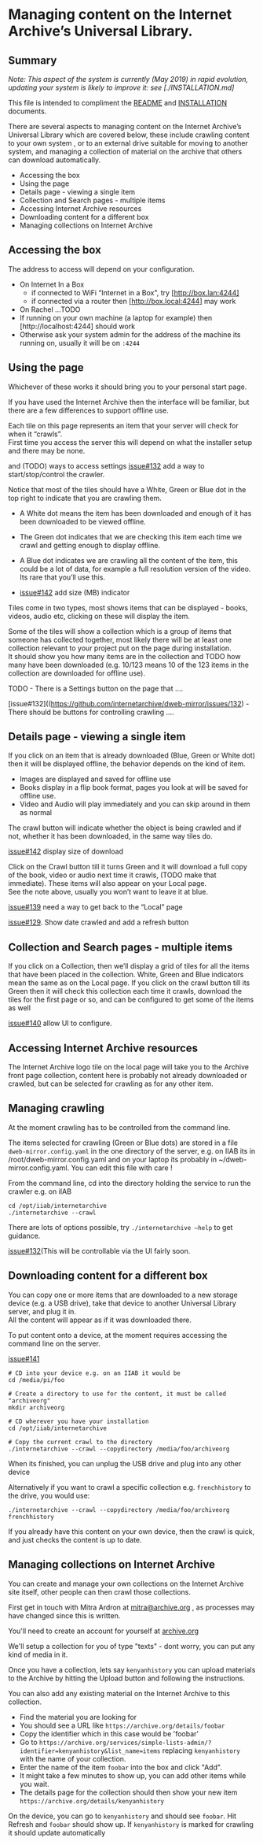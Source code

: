 # Managing content on  the Internet Archive’s Universal Library. 

## Summary

*Note: This aspect of the system is currently (May 2019) in rapid evolution, 
updating your system is likely to improve it: see [./INSTALLATION.md]*

This file is intended to compliment the [README](./README.md) and [INSTALLATION](INSTALLATION.md) documents. 

There are several aspects to managing content on the Internet Archive’s Universal Library which are covered below, 
these include crawling content to your own system , or to an external drive suitable for moving to another system, 
and managing a collection of material on the archive that others can download automatically. 


* Accessing the box
* Using the page
* Details page - viewing a single item
* Collection and Search pages - multiple items
* Accessing Internet Archive resources
* Downloading content for a different box
* Managing collections on Internet Archive

## Accessing the box

The address to access will depend on your configuration.
* On Internet In a Box
  * if connected to WiFi “Internet in a Box", try [http://box.lan:4244]
  * if connected via a router then [http://box.local:4244] may work
* On Rachel …TODO
* If running on your own machine (a laptop for example) then [http://localhost:4244] should work
* Otherwise ask your system admin for the address of the machine its running on, usually it will be on `:4244`

## Using the page

Whichever of these works it should bring you to your personal start page.

If you have used the Internet Archive then the interface will be familiar, 
but there are a few differences to support offline use. 

Each tile on this page represents an item that your server will check for when it “crawls”.  
First time you access the server this will depend on what the installer setup and there may be none. 

and  (TODO) ways to access settings 
[issue#132](https://github.com/internetarchive/dweb-mirror/issues/132) add a way to start/stop/control the crawler. 

Notice that most of the tiles should have a White, Green or Blue dot in the top right to indicate that you are crawling them. 
* A White dot means the item has been downloaded and enough of it has been downloaded to be viewed offline. 
* The Green dot indicates that we are checking this item each time we crawl and getting enough to display offline. 
* A Blue dot indicates we are crawling all the content of the item, this could be a lot of data, 
for example a full resolution version of the video. Its rare that you’ll use this. 

* [issue#142](https://github.com/internetarchive/dweb-mirror/issues/142) add size (MB) indicator 

Tiles come in two types, most shows items that can be displayed - books, videos, audio etc, 
clicking on these will display the item. 

Some of the tiles will show a collection which is a group of items that someone has collected together, 
most likely there will be at least one collection relevant to your project put on the page during installation.  
It should show you how many items are in the collection and TODO how many have been downloaded 
(e.g. 10/123 means 10 of the 123 items in the collection are downloaded for offline use).

TODO - There is a Settings button on the page that .... 

[issue#132]((https://github.com/internetarchive/dweb-mirror/issues/132) - There should be buttons for controlling crawling .... 

## Details page - viewing a single item

If you click on an item that is already downloaded (Blue, Green or White dot) then it will be displayed offline, 
the behavior depends on the kind of item.
* Images are displayed and saved for offline use
* Books display in a flip book format, pages you look at will be saved for offline use. 
* Video and Audio will play immediately and you can skip around in them as normal

The crawl button will indicate whether the object is being crawled and if not, whether it has been downloaded, 
in the same way tiles do.

[issue#142](https://github.com/internetarchive/dweb-mirror/issues/142) display size of download

Click on the Crawl button till it turns Green and it will download a full copy of the book, 
video or audio next time it crawls,  (TODO make that immediate). 
These items will also appear on your Local page.  
See the note above, usually you won’t want to leave it at blue.

[issue#139](https://github.com/internetarchive/dweb-mirror/issues/new) need a way to get back to the “Local” page

[issue#129](https://github.com/internetarchive/dweb-mirror/issues/129). Show date crawled and add a refresh button 
## Collection and Search pages - multiple items

If you click on a Collection, then we’ll display a grid of tiles for all the items that have been placed in the collection. 
White, Green and Blue indicators mean the same as on the Local page. 
If you click on the crawl button till its Green then it will check this collection each time it crawls, 
download the tiles for the first page or so, and can be configured to get some of the items as well 

[issue#140](https://github.com/internetarchive/dweb-mirror/issues/140) allow UI to configure. 

## Accessing Internet Archive resources

The Internet Archive logo tile on the local page will take you to the Archive front page collection, 
content here is probably not already downloaded or crawled, 
but can be selected for crawling as for any other item.

## Managing crawling

At the moment crawling has to be controlled from the command line. 

The items selected for crawling (Green or Blue dots) are stored in a file `dweb-mirror.config.yaml` 
in the one directory of the server, e.g. on IIAB its in /root/dweb-mirror.config.yaml 
and on your laptop its probably in ~/dweb-mirror.config.yaml.
You can edit this file with care ! 

From the command line, cd into the directory holding the service to run the crawler e.g. on iIAB
```
cd /opt/iiab/internetarchive
./internetarchive --crawl
```
There are lots of options possible, try `./internetarchive —help` to get guidance.

[issue#132](https://github.com/internetarchive/dweb-mirror/issues/132)(This will be controllable via the UI fairly soon.

## Downloading content for a different box

You can copy one or more items that are downloaded to a new storage device (e.g. a USB drive), 
take that device to another Universal Library server, and plug it in.  
All the content will appear as if it was downloaded there. 

To put content onto a device, at the moment requires accessing the command line on the server.

[issue#141](https://github.com/internetarchive/dweb-mirror/issues/141)
``` 
# CD into your device e.g. on an IIAB it would be 
cd /media/pi/foo

# Create a directory to use for the content, it must be called "archiveorg"
mkdir archiveorg 

# CD wherever you have your installation
cd /opt/iiab/internetarchive 

# Copy the current crawl to the directory
./internetarchive --crawl --copydirectory /media/foo/archiveorg
```
When its finished, you can unplug the USB drive and plug into any other device 

Alternatively if you want to crawl a specific collection e.g. `frenchhistory` to the drive, you would use:
```
./internetarchive --crawl --copydirectory /media/foo/archiveorg frenchhistory
```
If you already have this content on your own device, then the crawl is quick, 
and just checks the content is up to date. 

## Managing collections on Internet Archive

You can create and manage your own collections on the Internet Archive site itself, 
other people can then crawl those collections. 

First get in touch with Mitra Ardron at mitra@archive.org , as processes may have changed since this is written.

You'll need to create an account for yourself at [archive.org](https://archive.org)

We'll setup a collection for you of type "texts" - dont worry, you can put any kind of media in it. 

Once you have a collection, lets say `kenyanhistory`
you can upload materials to the Archive by hitting the Upload button and following the instructions.

You can also add any existing material on the Internet Archive to this collection.  

* Find the material you are looking for
* You should see a URL like `https://archive.org/details/foobar`
* Copy the identifier which in this case would be 'foobar'
* Go to `https://archive.org/services/simple-lists-admin/?identifier=kenyanhistory&list_name=items` 
replacing `kenyanhistory` with the name of your collection.
* Enter the name of the item `foobar` into the box and click "Add". 
* It might take a few minutes to show up, you can add other items while you wait. 
* The details page for the collection should then show your new item `https://archive.org/details/kenyanhistory`

On the device, you can go to `kenyanhistory` and should see `foobar`.
Hit Refresh and `foobar` should show up. 
If `kenyanhistory` is marked for crawling it should update automatically
